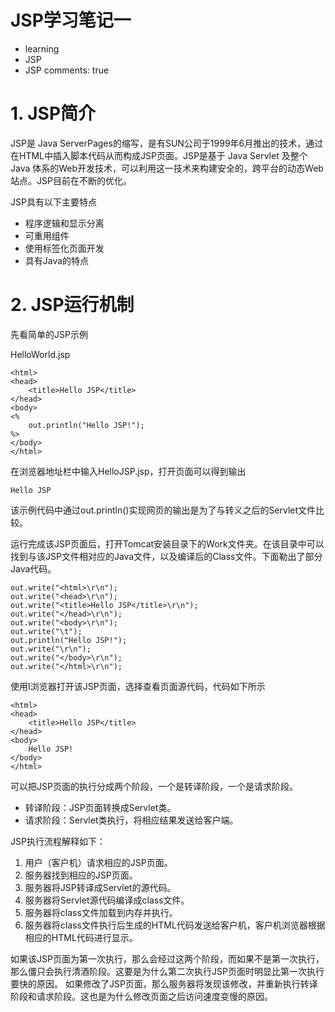 # JSP学习笔记一
- learning
- JSP
- JSP
comments: true


# 1. JSP简介
JSP是 Java ServerPages的缩写，是有SUN公司于1999年6月推出的技术，通过在HTML中插入脚本代码从而构成JSP页面。JSP是基于 Java Servlet 及整个 Java 体系的Web开发技术，可以利用这一技术来构建安全的，跨平台的动态Web站点。JSP目前在不断的优化。

<!--more-->

JSP具有以下主要特点

*   程序逻辑和显示分离
*   可重用组件
*   使用标签化页面开发
*   具有Java的特点

# 2. JSP运行机制
先看简单的JSP示例

HelloWorld.jsp

    <html>
    <head>
        <title>Hello JSP</title>
    </head>
    <body>
    <%
        out.println("Hello JSP!");
    %>
    </body>
    </html>

在浏览器地址栏中输入HelloJSP.jsp，打开页面可以得到输出

    Hello JSP

该示例代码中通过out.println()实现网页的输出是为了与转义之后的Servlet文件比较。

运行完成该JSP页面后，打开Tomcat安装目录下的Work文件夹。在该目录中可以找到与该JSP文件相对应的Java文件，以及编译后的Class文件。下面勒出了部分Java代码。

    out.write("<html>\r\n");
    out.write("<head>\r\n");
    out.write("<title>Hello JSP</title>\r\n");
    out.write("</head>\r\n");
    out.write("<body>\r\n");
    out.write("\t");
    out.println("Hello JSP!");
    out.write("\r\n");
    out.write("</body>\r\n");
    out.write("</html>\r\n");
    
使用I浏览器打开该JSP页面，选择查看页面源代码，代码如下所示

    <html>
    <head>
        <title>Hello JSP</title>
    </head>
    <body>
        Hello JSP!
    </body>
    </html>

可以把JSP页面的执行分成两个阶段，一个是转译阶段，一个是请求阶段。

 -   转译阶段：JSP页面转换成Servlet类。
 -   请求阶段：Servlet类执行，将相应结果发送给客户端。

JSP执行流程解释如下：

 1. 用户（客户机）请求相应的JSP页面。
 2. 服务器找到相应的JSP页面。
 3. 服务器将JSP转译成Servlet的源代码。
 4. 服务器将Servlet源代码编译成class文件。
 5. 服务器将class文件加载到内存并执行。
 6. 服务器将class文件执行后生成的HTML代码发送给客户机，客户机浏览器根据相应的HTML代码进行显示。
 
如果该JSP页面为第一次执行，那么会经过这两个阶段，而如果不是第一次执行，那么僵只会执行清酒阶段。这要是为什么第二次执行JSP页面时明显比第一次执行要快的原因。
如果修改了JSP页面，那么服务器将发现该修改，并重新执行转译阶段和请求阶段。这也是为什么修改页面之后访问速度变慢的原因。
